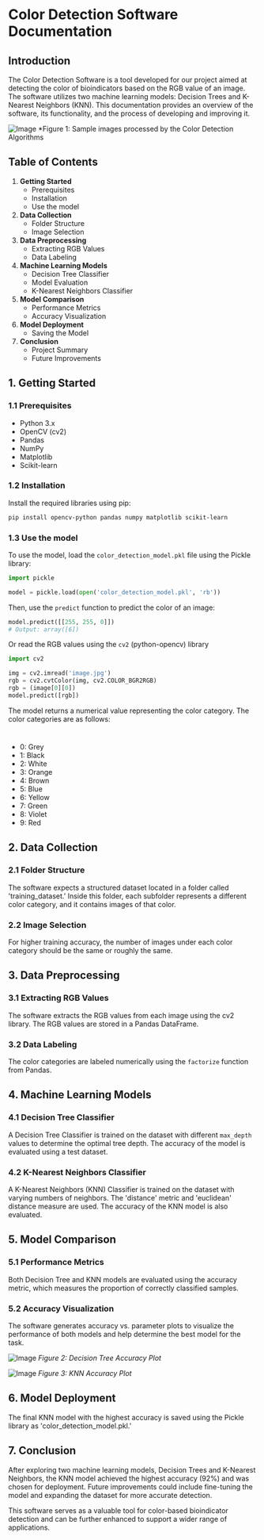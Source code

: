 # Color Detection Software Documentation

## Introduction
The Color Detection Software is a tool developed for our project aimed at detecting the color of bioindicators based on the RGB value of an image. The software utilizes two machine learning models: Decision Trees and K-Nearest Neighbors (KNN). This documentation provides an overview of the software, its functionality, and the process of developing and improving it.

![Image](images/training_dataset.png)
*Figure 1: Sample images processed by the Color Detection Algorithms

## Table of Contents
1. **Getting Started**
    - Prerequisites
    - Installation
    - Use the model
2. **Data Collection**
    - Folder Structure
    - Image Selection
3. **Data Preprocessing**
    - Extracting RGB Values
    - Data Labeling
4. **Machine Learning Models**
    - Decision Tree Classifier
    - Model Evaluation
    - K-Nearest Neighbors Classifier
5. **Model Comparison**
    - Performance Metrics
    - Accuracy Visualization
6. **Model Deployment**
    - Saving the Model
7. **Conclusion**
    - Project Summary
    - Future Improvements

## 1. Getting Started
### 1.1 Prerequisites
- Python 3.x
- OpenCV (cv2)
- Pandas
- NumPy
- Matplotlib
- Scikit-learn

### 1.2 Installation
Install the required libraries using pip:
```bash
pip install opencv-python pandas numpy matplotlib scikit-learn
```

### 1.3 Use the model
To use the model, load the `color_detection_model.pkl` file using the Pickle library:
```python
import pickle

model = pickle.load(open('color_detection_model.pkl', 'rb'))
```
Then, use the `predict` function to predict the color of an image:
```python
model.predict([[255, 255, 0]])
# Output: array([6])
```
Or read the RGB values using the `cv2` (python-opencv) library

```python
import cv2

img = cv2.imread('image.jpg')
rgb = cv2.cvtColor(img, cv2.COLOR_BGR2RGB)
rgb = (image[0][0])
model.predict([rgb])
```

The model returns a numerical value representing the color category. The color categories are as follows:

#
- 0: Grey
- 1: Black
- 2: White
- 3: Orange
- 4: Brown
- 5: Blue
- 6: Yellow
- 7: Green
- 8: Violet
- 9: Red

## 2. Data Collection
### 2.1 Folder Structure
The software expects a structured dataset located in a folder called 'training_dataset.' Inside this folder, each subfolder represents a different color category, and it contains images of that color.

### 2.2 Image Selection
For higher training accuracy, the number of images under each color category should be the same or roughly the same.

## 3. Data Preprocessing
### 3.1 Extracting RGB Values
The software extracts the RGB values from each image using the cv2 library. The RGB values are stored in a Pandas DataFrame.

### 3.2 Data Labeling
The color categories are labeled numerically using the `factorize` function from Pandas.

## 4. Machine Learning Models
### 4.1 Decision Tree Classifier
A Decision Tree Classifier is trained on the dataset with different `max_depth` values to determine the optimal tree depth. The accuracy of the model is evaluated using a test dataset.

### 4.2 K-Nearest Neighbors Classifier
A K-Nearest Neighbors (KNN) Classifier is trained on the dataset with varying numbers of neighbors. The 'distance' metric and 'euclidean' distance measure are used. The accuracy of the KNN model is also evaluated.

## 5. Model Comparison
### 5.1 Performance Metrics
Both Decision Tree and KNN models are evaluated using the accuracy metric, which measures the proportion of correctly classified samples.

### 5.2 Accuracy Visualization
The software generates accuracy vs. parameter plots to visualize the performance of both models and help determine the best model for the task.

![Image](images/accuracy_dtree.png)
*Figure 2: Decision Tree Accuracy Plot*

![Image](images/accuracy_knn.png)
*Figure 3: KNN Accuracy Plot*

## 6. Model Deployment
The final KNN model with the highest accuracy is saved using the Pickle library as 'color_detection_model.pkl.'

## 7. Conclusion
After exploring two machine learning models, Decision Trees and K-Nearest Neighbors, the KNN model achieved the highest accuracy (92%) and was chosen for deployment. Future improvements could include fine-tuning the model and expanding the dataset for more accurate detection.

This software serves as a valuable tool for color-based bioindicator detection and can be further enhanced to support a wider range of applications.

